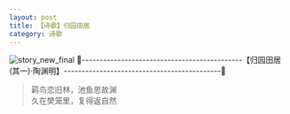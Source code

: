```yaml
---
layout: post
title: 【诗歌】归园田居
category: 诗歌
---
```

![story_new_final](http://s5kw20fzf.hd-bkt.clouddn.com/img/story_new_final_0322.png)
🍑---------------------------------------------【归园田居(其一)·陶渊明】--------------------------------------------🍑
>羁鸟恋旧林，池鱼思故渊<br/>
>久在樊笼里，复得返自然<br/>


